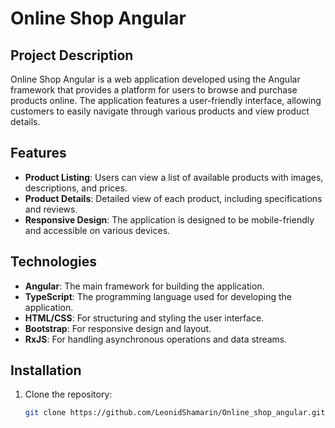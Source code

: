 # Online Shop Angular

## Project Description

Online Shop Angular is a web application developed using the Angular framework that provides a platform for users to browse and purchase products online. The application features a user-friendly interface, allowing customers to easily navigate through various products and view product details.

## Features

- **Product Listing**: Users can view a list of available products with images, descriptions, and prices.
- **Product Details**: Detailed view of each product, including specifications and reviews.
- **Responsive Design**: The application is designed to be mobile-friendly and accessible on various devices.

## Technologies

- **Angular**: The main framework for building the application.
- **TypeScript**: The programming language used for developing the application.
- **HTML/CSS**: For structuring and styling the user interface.
- **Bootstrap**: For responsive design and layout.
- **RxJS**: For handling asynchronous operations and data streams.

## Installation

1. Clone the repository:
   ```bash
   git clone https://github.com/LeonidShamarin/Online_shop_angular.git
